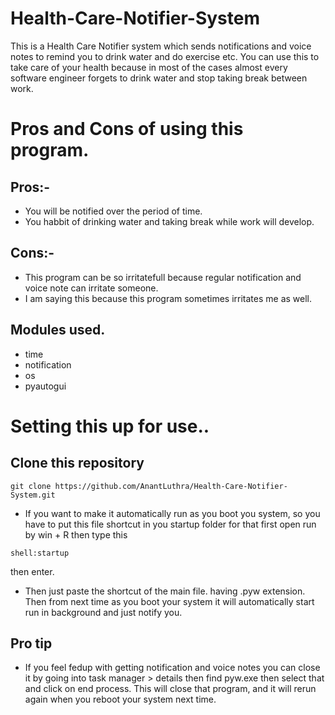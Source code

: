 # Health-Care-Notifier-System
This is a Health Care Notifier system which sends notifications and voice notes to remind you to drink water and do exercise etc.
You can use this to take care of your health because in most of the cases almost every software engineer forgets to drink water and stop taking break between work.

# Pros and Cons of using this program.
## Pros:- 
- You will be notified over the period of time.
- You habbit of drinking water and taking break while work will develop.

## Cons:-
- This program can be so irritatefull because regular notification and voice note can irritate someone.
- I am saying this because this program sometimes irritates me as well.

## Modules used.
- time
- notification
- os
- pyautogui

# Setting this up for use..

## Clone this repository
```
git clone https://github.com/AnantLuthra/Health-Care-Notifier-System.git
```
- If you want to make it automatically run as you boot you system, so you have to put this file shortcut in you startup folder for that first open run by win + R then type this
```
shell:startup
```
then enter. 
- Then just paste the shortcut of the main file. having .pyw extension. Then from next time as you boot your system it will automatically start run in background and just notify you.
## Pro tip
- If you feel fedup with getting notification and voice notes you can close it by going into task manager > details then find pyw.exe then select that and click on end process. This will close that program, and it will rerun again when you reboot your system next time.
